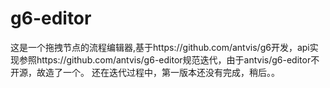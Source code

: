 # g6-editor
这是一个拖拽节点的流程编辑器,基于https://github.com/antvis/g6开发，api实现参照https://github.com/antvis/g6-editor规范迭代，由于antvis/g6-editor不开源，故造了一个。
还在迭代过程中，第一版本还没有完成，稍后。。
